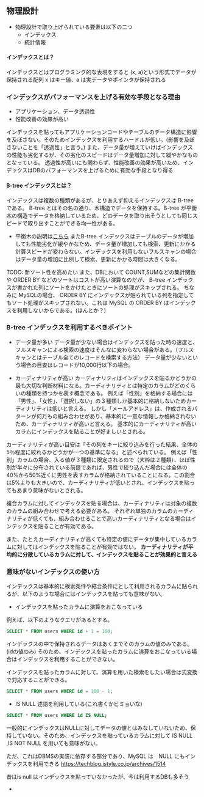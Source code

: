 ## 物理設計
- 物理設計で取り上げられている要素は以下の二つ
  - インデックス
  - 統計情報

#### インデックスとは？
インデックスとはプログラミング的な表現をすると (x, a)という形式でデータが保持される配列
x はキー値、a は実データやポインタが保持される

### インデックスがパフォーマンスを上げる有効な手段となる理由
- アプリケーション、データ透過性
- 性能改善の効果が高い

インデックスを貼ってもアプリケーションコードやテーブルのデータ構造に影響を及ぼさない。そのためインデックスを利用するハードルが低い。(影響を及ぼさないことを「透過性」と言う。)
また、データ量が増えていけばインデックスの性能も劣化するが、その劣化のスピードはデータ量増加に対して緩やかなものとなっている。
透過性が高いにも関わらず、性能改善の効果が高いため、インデックスはDBのパフォーマンスを上げるために有効な手段となり得る

#### B-tree インデックスとは？
インデックスは複数の種類があるが、とりあえず抑えるインデックスは B-tree である。
B-tree とはその名の通り、木構造でデータを保持する。B-tree が平衡木の構造でデータを格納しているため、どのデータを取り出そうとしても同じスピードで取り出すことができる均一性がある。
* 平衡木の説明は[こちら](https://the-simple.jp/what-is-a-balanced-tree-a-title-that-explains-the-basic-concept-of-data-structures-in-an-easy-to-understand-manner)
またB-tree インデックスはテーブルのデータが増加しても性能劣化が緩やかなため、データ量が増加しても検索、更新にかかる計算スピードが変わらない。インデックスを利用しないフルスキャンの場合はデータ量の増加に比例して検索、更新にかかる時間は大きくなる。

TODO: 新ソート性を高めたい
また、DBにおいて COUNT,SUMなどの集計関数 や ORDER BY などのソートはコストが高い演算なのだが、 B-tree インデックスが書かれた列にソートをかけたときにソートの処理がスキップされる。
ちなみに MySQLの場合、 ORDER BY にインデックスが貼られている列を指定してもソート処理がスキップされない。これは MySQL の ORDER BY はインデックスを利用しないからである。(ほんとか？)

### B-tree インデックスを利用するべきポイント
- データ量が多い
データ量が少ない場合はインデックスを貼った時の速度と、フルスキャンによる検索の速度はそんなに変わらない場合がある。（フルスキャンとはテーブル全てのレコードを検索する方法）
データ量が少ないという場合の目安はレコードが10,000行以下の場合。

- カーディナリティが高い
カーディナリティはインデックスを貼るかどうかの最も大切な判断材料になる。カーディナリティとは特定のカラムがどのくらいの種類を持つかを表す概念である。
例えば「性別」を格納する場合には「男性」、「女性」、「選択しない」の３種類しか基本的に格納しないためカーディナリティは低いと言える。
しかし「メールアドレス」は、作成されるパターンが何万もの組み合わせがあり、基本的に一意な情報しか格納されないため、カーディナリティが高いと言える。
基本的にカーディナリティが高いカラムにインデックスを貼ることが好ましいとされる。

カーディナリティが高い目安は「その列をキーに絞り込みを行った結果、全体の5％程度に絞れるかどうかが一つの基準になる」と述べられている。
例えば「性別」カラムの場合、入る値が３種類に限定されるので（大枠は２種類）、ほぼ性別が半々に分布されている前提であれば、男性で絞り込んだ場合には全体の40%から50%近くに男性を表すカラムが格納されていることになる。この割合は5%よりも大きいので、カーディナリティが低いとされ、インデックスを貼ってもあまり意味がないとされる。

複合カラムに対してインデックスを貼る場合は、カーディナリティは対象の複数のカラムの組み合わせで考える必要がある。
それぞれ単独のカラムのカーディナリティが低くても、組み合わせることで高いカーディナリティとなる場合はインデックスを貼ることが有効である。

また、たとえカーディナリティが高くても特定の値にデータが集中しているカラムに対してはインデックスを貼ることが有効ではない。
**カーディナリティが平均的に分散しているカラムに対して、インデックスを貼ることが効果的と言える**

### 意味がないインデックスの使い方

インデックスは基本的に検索条件や結合条件にとして利用されるカラムに貼られるが、以下のような場合にはインデックスを貼っても意味がない。

- インデックスを貼ったカラムに演算をおこなっている

例えば、以下のようなクエリがあるとする。

```sql
SELECT * FROM users WHERE id + 1 = 100;
```

インデックスの中で保持されるデータはあくまでそのカラムの値のみである。(idの値のみ)
そのため、インデックスを貼ったカラムに演算をおこなっている場合はインデックスを利用することができない。

インデックスを貼ったカラムに対して、演算を用いた検索をしたい場合は式変換で対応することができる。

```sql
SELECT * FROM users WHERE id = 100 - 1;
```

- IS NULL 述語を利用している(これ書くかビミョいな)

```sql
SELECT * FROM users WHERE id IS NULL;
```

一般的にインデックスはNULLに対してデータの値とはみなしていないため、保持していない。そのため、インデックスを貼っているカラムに対して IS NULL ,IS NOT NULL を用いても意味がない。

ただ、これはDBMSの実装に依存する部分であり、MySQL は　NULL にもインデックスを利用できる
https://techblog.istyle.co.jp/archives/1514

昔はis null はインデックスを貼っていなかったが、今は利用するDBも多そう

- 


